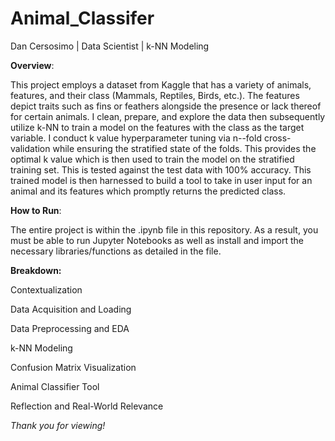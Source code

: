 # Animal_Classifer

Dan Cersosimo | Data Scientist | k-NN Modeling

**Overview**:

This project employs a dataset from Kaggle that has a variety of animals, features, and their class (Mammals, Reptiles, Birds, etc.). The features depict traits such as fins or feathers alongside the presence or lack thereof for certain animals. I clean, prepare, and explore the data then subsequently utilize k-NN to train a model on the features with the class as the target variable. I conduct k value hyperparameter tuning via n--fold cross-validation while ensuring the stratified state of the folds. This provides the optimal k value which is then used to train the model on the stratified training set. This is tested against the test data with 100% accuracy. This trained model is then harnessed to build a tool to take in user input for an animal and its features which promptly returns the predicted class. 

**How to Run**:

The entire project is within the .ipynb file in this repository. As a result, you must be able to run Jupyter Notebooks as well as install and import the necessary libraries/functions as detailed in the file.

**Breakdown:**

Contextualization 

Data Acquisition and Loading

Data Preprocessing and EDA

k-NN Modeling

Confusion Matrix Visualization 

Animal Classifier Tool

Reflection and Real-World Relevance

*Thank you for viewing!*
